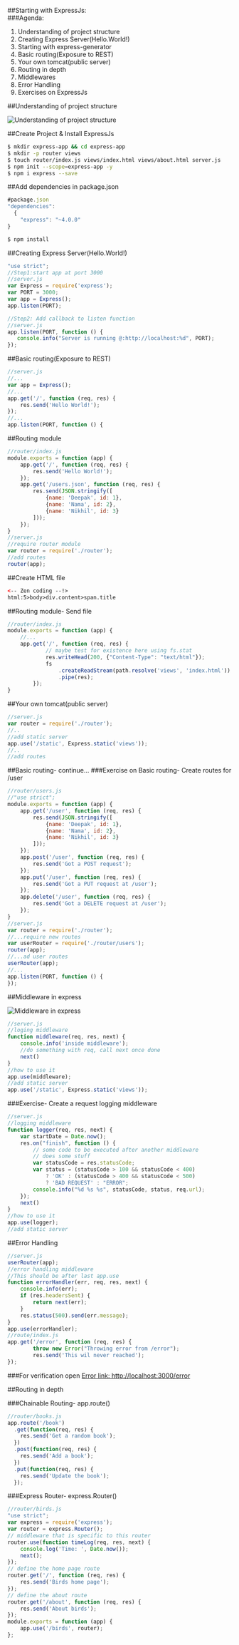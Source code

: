 ##Starting with ExpressJs:  
###Agenda: 
1.  Understanding of project structure
2.  Creating Express Server(Hello.World!)
3.  Starting with express-generator
4.  Basic routing(Exposure to REST)
5.  Your own tomcat(public server)
6.  Routing in depth
7.  Middlewares
8.  Error Handling
9.  Exercises on ExpressJs

##Understanding of project structure

![Understanding of project structure](https://raw.githubusercontent.com/deepakshrma/starting-with-npm-express-rest-api/master/basics-of-express/images/understanding-of-project-structure.png)

##Create Project & Install ExpressJs
```bash
$ mkdir express-app && cd express-app
$ mkdir -p router views
$ touch router/index.js views/index.html views/about.html server.js
$ npm init --scope=express-app -y
$ npm i express --save
```
##Add dependencies in package.json
```js
#package.json
"dependencies":
  {
    "express": "~4.0.0"
}
```
```bash
$ npm install
```
##Creating Express Server(Hello.World!)
```js
"use strict";
//Step1:start app at port 3000
//server.js
var Express = require('express');
var PORT = 3000;
var app = Express();
app.listen(PORT);
```
```js
//Step2: Add callback to listen function
//server.js
app.listen(PORT, function () {
   console.info("Server is running @:http://localhost:%d", PORT);
});
```
##Basic routing(Exposure to REST)
```js
//server.js
//...
var app = Express();
//...
app.get('/', function (req, res) {
    res.send('Hello World!');
});
//...
app.listen(PORT, function () {
```
##Routing module
```js
//router/index.js
module.exports = function (app) {
    app.get('/', function (req, res) {
        res.send('Hello World!');
    });
    app.get('/users.json', function (req, res) {
        res.send(JSON.stringify([
            {name: 'Deepak', id: 1},
            {name: 'Nama', id: 2},
            {name: 'Nikhil', id: 3}
        ]));
    });
}
//server.js
//require router module
var router = require('./router'); 
//add routes
router(app);
```

##Create HTML file
```html
<-- Zen coding --!> 
html:5>body>div.content>span.title
```
##Routing module- Send file
```js
//router/index.js
module.exports = function (app) {
    //...
    app.get('/', function (req, res) {
            // maybe test for existence here using fs.stat
            res.writeHead(200, {"Content-Type": "text/html"});
            fs
                .createReadStream(path.resolve('views', 'index.html'))
                .pipe(res);
        });
}
```
##Your own tomcat(public server)
```js
//server.js
var router = require('./router');
//..
//add static server
app.use('/static', Express.static('views'));
//..
//add routes
```
##Basic routing- continue...
###Exercise on Basic routing- Create routes for /user
```js
//router/users.js
//"use strict";
module.exports = function (app) {
    app.get('/user', function (req, res) {
        res.send(JSON.stringify([
            {name: 'Deepak', id: 1},
            {name: 'Nama', id: 2},
            {name: 'Nikhil', id: 3}
        ]));
    });
    app.post('/user', function (req, res) {
        res.send('Got a POST request');
    });
    app.put('/user', function (req, res) {
        res.send('Got a PUT request at /user');
    });
    app.delete('/user', function (req, res) {
        res.send('Got a DELETE request at /user');
    });
}
//server.js
var router = require('./router');
//...require new routes
var userRouter = require('./router/users');
router(app);
//...ad user routes
userRouter(app);
//...
app.listen(PORT, function () {
});
```
##Middleware in express

![Middleware in express](https://raw.githubusercontent.com/deepakshrma/starting-with-npm-express-rest-api/master/basics-of-express/images/Middlewares.png)
```js
//server.js
//loging middleware
function middleware(req, res, next) {
    console.info('inside middleware');
    //do something with req, call next once done
    next()
}
//how to use it
app.use(middleware);
//add static server
app.use('/static', Express.static('views'));
```
###Exercise- Create a request logging middleware 
```js
//server.js
//logging middleware
function logger(req, res, next) {
    var startDate = Date.now();
    res.on("finish", function () {
        // some code to be executed after another middleware
        // does some stuff
        var statusCode = res.statusCode;
        var status = (statusCode > 100 && statusCode < 400)
            ? 'OK' : (statusCode > 400 && statusCode < 500)
            ? 'BAD REQUEST' : "ERROR";
        console.info("%d %s %s", statusCode, status, req.url);
    });
    next()
}
//how to use it
app.use(logger);
//add static server
```
##Error Handling
```js
//server.js
userRouter(app);
//error handling middleware
//This should be after last app.use
function errorHandler(err, req, res, next) {
    console.info(err);
    if (res.headersSent) {
        return next(err);
    }
    res.status(500).send(err.message);
}
app.use(errorHandler);
//route/index.js
app.get('/error', function (req, res) {
        throw new Error("Throwing error from /error");
        res.send('This wil never reached');
});
```
###For verification open 
[Error link: http://localhost:3000/error](http://localhost:3000/error)

##Routing in depth

###Chainable Routing- app.route()
```js
//router/books.js
app.route('/book')
  .get(function(req, res) {
    res.send('Get a random book');
  })
  .post(function(req, res) {
    res.send('Add a book');
  })
  .put(function(req, res) {
    res.send('Update the book');
  });
```
###Express Router- express.Router()
```js
//router/birds.js
"use strict";
var express = require('express');
var router = express.Router();
// middleware that is specific to this router
router.use(function timeLog(req, res, next) {
    console.log('Time: ', Date.now());
    next();
});
// define the home page route
router.get('/', function (req, res) {
    res.send('Birds home page');
});
// define the about route
router.get('/about', function (req, res) {
    res.send('About birds');
});
module.exports = function (app) {
    app.use('/birds', router);
};
```